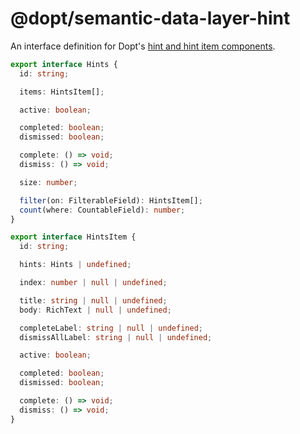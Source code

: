 # @dopt/semantic-data-layer-hint

An interface definition for Dopt's [hint and hint item components](https://docs.dopt.com/components/react/hints/).

```ts
export interface Hints {
  id: string;

  items: HintsItem[];

  active: boolean;

  completed: boolean;
  dismissed: boolean;

  complete: () => void;
  dismiss: () => void;

  size: number;

  filter(on: FilterableField): HintsItem[];
  count(where: CountableField): number;
}

export interface HintsItem {
  id: string;

  hints: Hints | undefined;

  index: number | null | undefined;

  title: string | null | undefined;
  body: RichText | null | undefined;

  completeLabel: string | null | undefined;
  dismissAllLabel: string | null | undefined;

  active: boolean;

  completed: boolean;
  dismissed: boolean;

  complete: () => void;
  dismiss: () => void;
}
```
